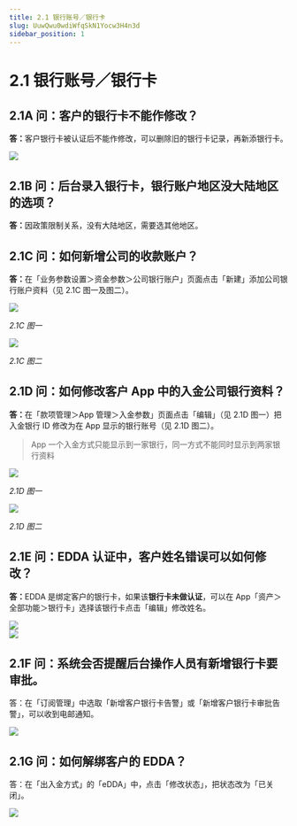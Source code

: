 ```yaml
---
title: 2.1 银行账号／银行卡
slug: UuwQwu0wdiWfqSkN1Yocw3H4n3d
sidebar_position: 1
---
```



# 2.1 银行账号／银行卡

## 2.1A 问：客户的银行卡不能作修改？

<b>答：</b>客户银行卡被认证后不能作修改，可以删除旧的银行卡记录，再新添银行卡。

<img src="/assets/C43Kbc3P6oEy34xUrhEcorxwnXe.png" src-width="2498" src-height="1060" align="center"/>

## 2.1B 问：后台录入银行卡，银行账户地区没大陆地区的选项？

<b>答：</b>因政策限制关系，没有大陆地区，需要选其他地区。

## 2.1C 问：如何新增公司的收款账户？

<b>答：</b>在「业务参数设置＞资金参数＞公司银行账户」页面点击「新建」添加公司银行账户资料（见 2.1C 图一及图二）。

<img src="/assets/GHjHbWfbRompGoxi1VNc9NpEnGe.png" src-width="2392" src-height="1370" align="center"/>

<em>2.1C 图一</em>

<img src="/assets/VfvRbt4FBonc9hxdR4XcuAfknAc.png" src-width="2086" src-height="1608" align="center"/>

<em>2.1C 图二</em>


## 2.1D 问：如何修改客户 App 中的入金公司银行资料？

<b>答：</b>在「款项管理＞App 管理＞入金参数」页面点击「编辑」（见 2.1D 图一）把入金银行 ID 修改为在 App 显示的银行账号（见 2.1D 图二）。

> App 一个入金方式只能显示到一家银行，同一方式不能同时显示到两家银行资料

<img src="/assets/Vc2QbPGc7oknlaxnRYgcacyVnkb.png" src-width="2510" src-height="884" align="center"/>

<em>2.1D 图一</em>

<img src="/assets/ODMMbjxDOo4bgXxkT1uc7tCfnkf.png" src-width="1914" src-height="1384" align="center"/>

<em>2.1D 图二</em>

## 2.1E 问：EDDA 认证中，客户姓名错误可以如何修改？

<b>答：</b>EDDA 是绑定客户的银行卡，如果该<b>银行卡未做认证</b>，可以在 App「资产＞全部功能＞银行卡」选择该银行卡点击「编辑」修改姓名。

<div class="flex gap-3 columns-2" column-size="2">
<div class="w-[50%]" width-ratio="50">
<img src="/assets/IVE0bXapMoQk5RxRxQ4cSD2Wnkh.png" src-width="722" src-height="1486" align="center"/>
</div>
<div class="w-[49%]" width-ratio="49">
<img src="/assets/CF1sbfINfogKvixqm2lcnJBjnWg.png" src-width="722" src-height="1528" align="center"/>
</div>
</div>

## 2.1F 问：系统会否提醒后台操作人员有新增银行卡要审批。

答：在「订阅管理」中选取「新增客户银行卡告警」或「新增客户银行卡审批告警」，可以收到电邮通知。

<img src="/assets/FoO1bxtUJoJFLCxdixicdX3EnMg.png" src-width="2850" src-height="1346" align="center"/>

## 2.1G 问：如何解绑客户的 EDDA？

答：在「出入金方式」的「eDDA」中，点击「修改状态」，把状态改为「已关闭」。

<img src="/assets/UkaBb5Y5xouvO1x9Lb1cxAFXnCf.png" src-width="2866" src-height="1308" align="center"/>

